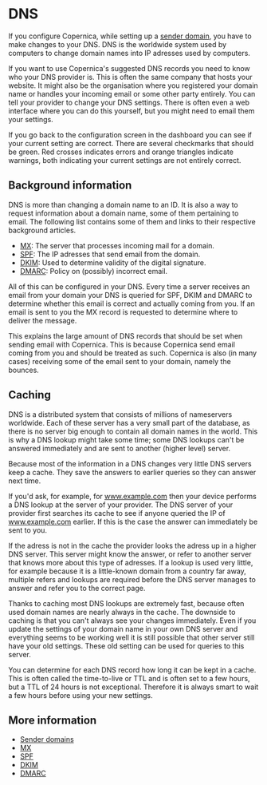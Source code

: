 # DNS

If you configure Copernica, while setting up a [sender domain](./sender-domains), 
you have to make changes to your DNS. DNS is the worldwide system used by 
computers to change domain names into IP adresses used by computers. 

If you want to use Copernica's suggested DNS records you need to know who 
your DNS provider is. This is often the same company that hosts your website. 
It might also be the organisation where you registered your domain name or 
handles your incoming email or some other party entirely. You can 
tell your provider to change your DNS settings. There is often even a 
web interface where you can do this yourself, but you might need to 
email them your settings.

If you go back to the configuration screen in the dashboard you can see 
if your current setting are correct. There are several checkmarks that 
should be green. Red crosses indicates errors and orange triangles indicate 
warnings, both indicating your current settings are not entirely correct.

## Background information

DNS is more than changing a domain name to an ID. It is also a way to request 
information about a domain name, some of them pertaining to email. The following 
list contains some of them and links to their respective background articles.

* [MX](mx): The server that processes incoming mail for a domain.
* [SPF](spf): The IP adresses that send email from the domain.
* [DKIM](dkim): Used to determine validity of the digital signature.
* [DMARC](dmarc): Policy on (possibly) incorrect email.

All of this can be configured in your DNS. Every time a server receives 
an email from your domain your DNS is queried for SPF, DKIM and DMARC to 
determine whether this email is correct and actually coming from you. If 
an email is sent to you the MX record is requested to determine where to 
deliver the message.

This explains the large amount of DNS records that should be set when 
sending email with Copernica. This is because Copernica send email coming 
from you and should be treated as such. Copernica is also (in many cases) receiving some of 
the email sent to your domain, namely the bounces.

## Caching

DNS is a distributed system that consists of millions of nameservers worldwide. 
Each of these server has a very small part of the database, as there is no server 
big enough to contain all domain names in the world. This is why a DNS lookup 
might take some time; some DNS lookups can't be answered immediately and are 
sent to another (higher level) server.

Because most of the information in a DNS changes very little DNS servers keep 
a cache. They save the answers to earlier queries so they can answer next time.

If you'd ask, for example, for www.example.com then your device performs 
a DNS lookup at the server of your provider. The DNS server of your provider 
first searches its cache to see if anyone queried the IP of www.example.com 
earlier. If this is the case the answer can immediately be sent to you.

If the adress is not in the cache the provider looks the adress up in a 
higher DNS server. This server might know the answer, or refer to 
another server that knows more about this type of adresses. If a lookup 
is used very little, for example because it is a little-known domain from 
a country far away, multiple refers and lookups are required before the DNS 
server manages to answer and refer you to the correct page.

Thanks to caching most DNS lookups are extremely fast, because often used 
domain names are nearly always in the cache. The downside to caching is 
that you can't always see your changes immediately. Even if you update the 
settings of your domain name in your own DNS server and everything seems 
to be working well it is still possible that other server still have your 
old settings. These old setting can be used for queries to this server.

You can determine for each DNS record how long it can be kept in a cache. 
This is often called the time-to-live or TTL and is often set to a few hours, 
but a TTL of 24 hours is not exceptional. Therefore it is always smart to 
wait a few hours before using your new settings.

## More information

* [Sender domains](./sender-domains)
* [MX](mx)
* [SPF](spf)
* [DKIM](dkim)
* [DMARC](dmarc)
